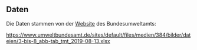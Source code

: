 ## Daten

Die Daten stammen von der [Website](https://www.umweltbundesamt.de/daten/klima/trends-der-lufttemperatur#textpart-2) des Bundesumweltamts:

https://www.umweltbundesamt.de/sites/default/files/medien/384/bilder/dateien/3-bis-8_abb-tab_tmt_2019-08-13.xlsx

